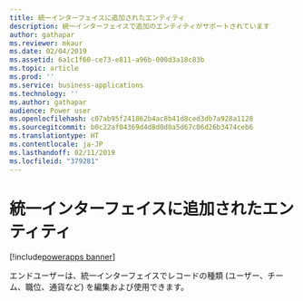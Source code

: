 ```yaml
---
title: 統一インターフェイスに追加されたエンティティ
description: 統一インターフェイスで追加のエンティティがサポートされています
author: gathapar
ms.reviewer: mkaur
ms.date: 02/04/2019
ms.assetid: 6a1c1f60-ce73-e811-a96b-000d3a18c83b
ms.topic: article
ms.prod: ''
ms.service: business-applications
ms.technology: ''
ms.author: gathapar
audience: Power user
ms.openlocfilehash: c07ab95f241862b4ac8b41d8ced3db7a928a1128
ms.sourcegitcommit: b0c22af04369d4d8d0d0a5d67c06d26b3474ceb6
ms.translationtype: HT
ms.contentlocale: ja-JP
ms.lasthandoff: 02/11/2019
ms.locfileid: "379281"
---
```

# <a name="entities-added-to-the-unified-interface"></a>統一インターフェイスに追加されたエンティティ


[!include[powerapps banner](../includes/powerapps.md)]

エンドユーザーは、統一インターフェイスでレコードの種類 (ユーザー、チーム、職位、通貨など) を編集および使用できます。 
